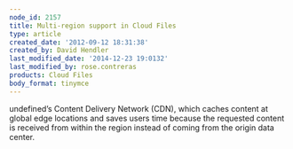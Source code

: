 ```yaml
---
node_id: 2157
title: Multi-region support in Cloud Files
type: article
created_date: '2012-09-12 18:31:38'
created_by: David Hendler
last_modified_date: '2014-12-23 19:0132'
last_modified_by: rose.contreras
products: Cloud Files
body_format: tinymce
---
```


undefined&rsquo;s Content Delivery Network
(CDN), which caches content at global edge locations and saves users
time because the requested content is received from within the region
instead of coming from the origin data center.

